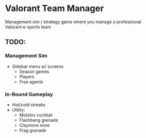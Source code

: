 # Valorant Team Manager

Management sim / strategy game where you manage a professional Valorant e-sports team

## TODO:

### Management Sim

- Sidebar menu w/ screens
  - Season games
  - Players
  - Free agents

### In-Round Gameplay

- Hot/cold streaks
- Utility:
  - Molotov cocktail
  - Flashbang grenade
  - Claymore mine
  - Frag grenade

